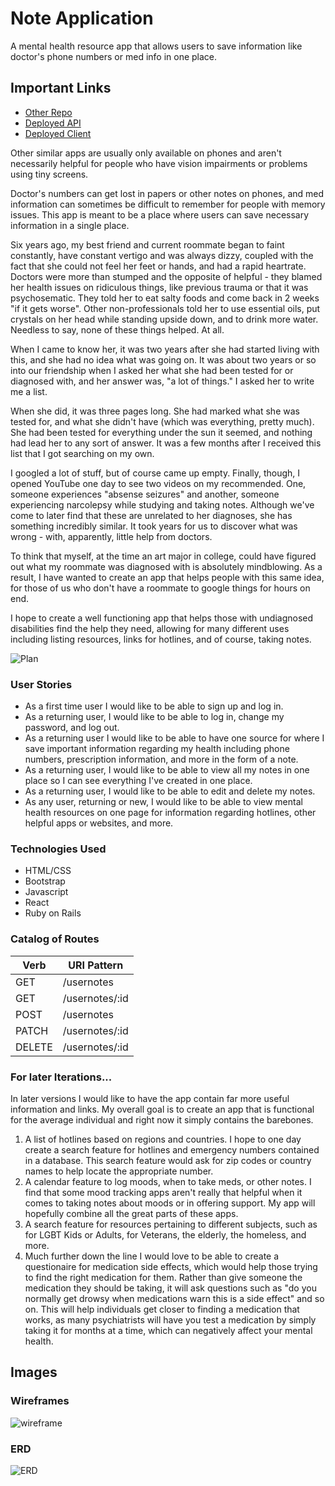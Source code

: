 # Note Application
A mental health resource app that allows users to save information like doctor's phone numbers or med info in one place.

## Important Links
- [Other Repo](https://github.com/rickwilcoxen/note-client)
- [Deployed API](https://rocky-basin-34781.herokuapp.com/)
- [Deployed Client](https://rickwilcoxen.github.io/note-client/)

Other similar apps are usually only available on phones and aren't necessarily helpful for people who have vision impairments or problems using tiny screens.

Doctor's numbers can get lost in papers or other notes on phones, and med information can sometimes be difficult to remember for people with memory issues. This app is meant to be a place where users can save necessary information in a single place.

Six years ago, my best friend and current roommate began to faint constantly, have constant vertigo and was always dizzy, coupled with the fact that she could not feel her feet or hands, and had a rapid heartrate. Doctors were more than stumped and the opposite of helpful - they blamed her health issues on ridiculous things, like previous trauma or that it was psychosematic. They told her to eat salty foods and come back in 2 weeks "if it gets worse". Other non-professionals told her to use essential oils, put crystals on her head while standing upside down, and to drink more water. Needless to say, none of these things helped. At all.

When I came to know her, it was two years after she had started living with this, and she had no idea what was going on. It was about two years or so into our friendship when I asked her what she had been tested for or diagnosed with, and her answer was, "a lot of things." I asked her to write me a list.

When she did, it was three pages long. She had marked what she was tested for, and what she didn't have (which was everything, pretty much). She had been tested for everything under the sun it seemed, and nothing had lead her to any sort of answer. It was a few months after I received this list that I got searching on my own.

I googled a lot of stuff, but of course came up empty. Finally, though, I opened YouTube one day to see two videos on my recommended. One, someone experiences "absense seizures" and another, someone experiencing narcolepsy while studying and taking notes. Although we've come to later find that these are unrelated to her diagnoses, she has something incredibly similar. It took years for us to discover what was wrong - with, apparently, little help from doctors.

To think that myself, at the time an art major in college, could have figured out what my roommate was diagnosed with is absolutely mindblowing. As a result, I have wanted to create an app that helps people with this same idea, for those of us who don't have a roommate to google things for hours on end.

I hope to create a well functioning app that helps those with undiagnosed disabilities find the help they need, allowing for many different uses including listing resources, links for hotlines, and of course, taking notes.

![Plan](https://i.imgur.com/X2U8e3i.png)

### User Stories

- As a first time user I would like to be able to sign up and log in.
- As a returning user, I would like to be able to log in, change my password, and log out.
- As a returning user I would like to be able to have one source for where I save important information regarding my health including phone numbers, prescription information, and more in the form of a note.
- As a returning user, I would like to be able to view all my notes in one place so I can see everything I've created in one place.
- As a returning user, I would like to be able to edit and delete my notes.
- As any user, returning or new, I would like to be able to view mental health resources on one page for information regarding hotlines, other helpful apps or websites, and more.

### Technologies Used

- HTML/CSS
- Bootstrap
- Javascript
- React
- Ruby on Rails

### Catalog of Routes
Verb         |	URI Pattern
------------ | -------------
GET | /usernotes
GET | /usernotes/:id
POST | /usernotes
PATCH | /usernotes/:id
DELETE | /usernotes/:id

### For later Iterations...
In later versions I would like to have the app contain far more useful information and links. My overall goal is to create an app that is functional for the average individual and right now it simply contains the barebones.

1. A list of hotlines based on regions and countries. I hope to one day create a search feature for hotlines and emergency numbers contained in a database. This search feature would ask for zip codes or country names to help locate the appropriate number.
2. A calendar feature to log moods, when to take meds, or other notes. I find that some mood tracking apps aren't really that helpful when it comes to taking notes about moods or in offering support. My app will hopefully combine all the great parts of these apps.
3. A search feature for resources pertaining to different subjects, such as for LGBT Kids or Adults, for Veterans, the elderly, the homeless, and more.
4. Much further down the line I would love to be able to create a questionaire for medication side effects, which would help those trying to find the right medication for them. Rather than give someone the medication they should be taking, it will ask questions such as "do you normally get drowsy when medications warn this is a side effect" and so on. This will help individuals get closer to finding a medication that works, as many psychiatrists will have you test a medication by simply taking it for months at a time, which can negatively affect your mental health.


## Images

### Wireframes
![wireframe](https://i.imgur.com/VmyaJoF.png)

### ERD
![ERD](https://i.imgur.com/Px3X7JG.png)
